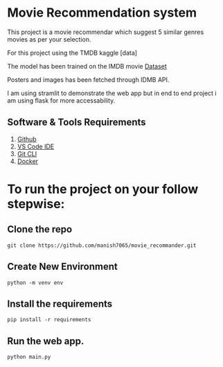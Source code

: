 # Movie Recommendation system

This project is a movie recommendar which suggest 5 similar genres movies as per your selection.

For this project using the TMDB kaggle [data]

The model has been trained on the IMDB movie [Dataset](https://www.kaggle.com/datasets/tmdb/tmdb-movie-metadata?select=tmdb_5000_movies.csv)

Posters and images has been fetched through IDMB API. 

I am using stramlit to demonstrate the web app but in end to end project i am using flask for more accessability.


## Software & Tools Requirements
1. [Github]("https://github.com/manish7065")
2. [VS Code IDE]("https://code.visualstudio.com/")
3. [Git CLI]("https://git-scm.com/book/en/v2/Getting-Started-The-Command-Line")
4. [Docker](https://www.docker.com/)


# To run the project on your follow stepwise:

## Clone the repo
```
git clone https://github.com/manish7065/movie_recommander.git
```

## Create New Environment
```
python -m venv env
```
## Install the requirements
```
pip install -r requirements
```

## Run the web app.
```
python main.py
```